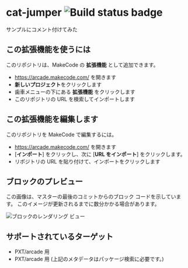 # cat-jumper ![Build status badge](https://github.com/takuya-o/cat-jumper/workflows/MakeCode/badge.svg)

サンプルにコメント付けてみた

## この拡張機能を使うには

このリポジトリは、MakeCode の **拡張機能** として追加できます。

* https://arcade.makecode.com/ を開きます
* **新しいプロジェクト**をクリックします
* 歯車メニューの下にある **拡張機能** をクリックします
* このリポジトリの URL を検索してインポートします

## この拡張機能を編集します

このリポジトリを MakeCode で編集するには。

* https://arcade.makecode.com/ を開きます
* [**インポート**] をクリックし、次に [**URL をインポート**] をクリックします。
* リポジトリの URL を貼り付けて、インポートをクリックします

## ブロックのプレビュー

この画像は、マスターの最後のコミットからのブロック コードを示しています。
このイメージが更新されるまでに数分かかる場合があります。

![ブロックのレンダリング ビュー](https://github.com/takuya-o/cat-jumper/raw/master/.makecode/blocks.png)

## サポートされているターゲット

* PXT/arcade 用
* PXT/arcade 用
(上記のメタデータはパッケージ検索に必要です。)

